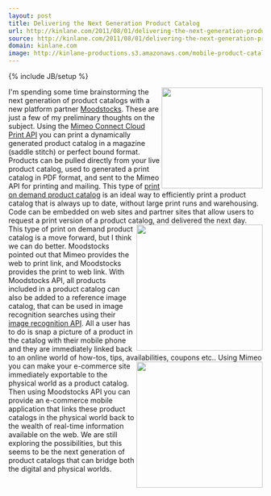 ```yaml
---
layout: post
title: Delivering the Next Generation Product Catalog
url: http://kinlane.com/2011/08/01/delivering-the-next-generation-product-catalog/
source: http://kinlane.com/2011/08/01/delivering-the-next-generation-product-catalog/
domain: kinlane.com
image: http://kinlane-productions.s3.amazonaws.com/mobile-product-catalog-on-iphone.jpg
---
```

{% include JB/setup %}

<p>
     <img class="c1" src="http://kinlane-productions.s3.amazonaws.com/mobile-product-catalog-on-iphone.jpg" alt="" width="200" align="right" />I'm spending some time brainstorming the next generation of product catalogs with a new platform partner <a title="Moodstocks" href="http://www.moodstocks.com/">Moodstocks</a>. These are just a few of my preliminary thoughts on the subject. Using the <a title="Mimeo Connect Cloud Print API" href="http://developer.mimeo.com">Mimeo Connect Cloud Print API</a> you can print a dynamically generated product catalog in a magazine (saddle stitch) or perfect bound format. Products can be pulled directly from your live product catalog, used to generated a print catalog in PDF format, and sent to the Mimeo API for printing and mailing. This type of <a title="print on demand product catalog" href="http://developer.mimeo.com/projects/idea_detail.php?ID=9">print on demand product catalog</a> is an ideal way to efficiently print a product catalog that is always up to date, without large print runs and warehousing. Code can be embedded on web sites and partner sites that allow users to request a print version of a product catalog, and delivered the next day.<a title="Moodstocks" href="http://www.mimeo.com/"><img class="c1" src="http://kinlane-productions.s3.amazonaws.com/mimeo-logo.jpg" alt="" width="250" align="right" /></a> This type of print on demand product catalog is a move forward, but I think we can do better. Moodstocks pointed out that Mimeo provides the web to print link, and Moodstocks provides the print to web link. With Moodstocks API, all products included in a product catalog can also be added to a reference image catalog, that can be used in image recognition searches using their <a title="image recognition API" href="http://blog.apievangelist.com/2011/07/31/api-stack-image-recognition-with-moodstocks-api/">image recognition API</a>. All a user has to do is snap a picture of a product in the catalog with their mobile phone and they are immediately linked back to an online world of how-tos, tips, availabilities, coupons etc.. <a title="Moodstocks" href="http://www.moodstocks.com/"><img class="c1" src="http://kinlane-productions.s3.amazonaws.com/api-evangelist/moodstocks/Moodstocks-Logo.png" alt="" width="250" align="right" /></a>Using Mimeo you can make your e-commerce site immediately exportable to the physical world as a product catalog. Then using Moodstocks API you can provide an e-commerce mobile application that links these product catalogs in the physical world back to the wealth of real-time information available on the web. We are still exploring the possibilities, but this seems to be the next generation of product catalogs that can bridge both the digital and physical worlds.
</p>